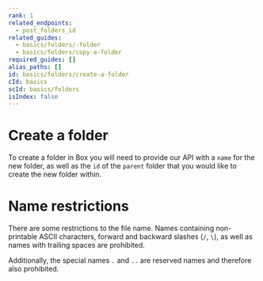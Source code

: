 ```yaml
---
rank: 1
related_endpoints:
  - post_folders_id
related_guides:
  - basics/folders/-folder
  - basics/folders/copy-a-folder
required_guides: []
alias_paths: []
id: basics/folders/create-a-folder
cId: basics
scId: basics/folders
isIndex: false
---
```


# Create a folder

To create a folder in Box you will need to provide our API with a `name` for the
new folder, as well as the `id` of the `parent` folder that you would like to
create the new folder within.

<Samples id='post_folders' >

</Samples>

<Message>

# Name restrictions

There are some restrictions to the file name. Names containing non-printable
ASCII characters, forward and backward slashes (`/`, `\`), as well as names
with trailing spaces are prohibited.

Additionally, the special names `.` and `..` are reserved names and therefore
also prohibited.

</Message>
